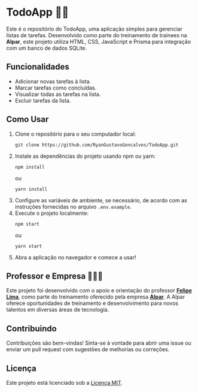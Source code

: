 # TodoApp 📝✅

Este é o repositório do TodoApp, uma aplicação simples para gerenciar listas de tarefas. Desenvolvido como parte do treinamento de trainees na **Alpar**, este projeto utiliza HTML, CSS, JavaScript e Prisma para integração com um banco de dados SQLite.

## Funcionalidades

- Adicionar novas tarefas à lista.
- Marcar tarefas como concluídas.
- Visualizar todas as tarefas na lista.
- Excluir tarefas da lista.

## Como Usar

1. Clone o repositório para o seu computador local:
   ```
   git clone https://github.com/RyanGustavoGoncalves/TodoApp.git
   ```
2. Instale as dependências do projeto usando npm ou yarn:
   ```
   npm install
   ```
   ou
   ```
   yarn install
   ```
3. Configure as variáveis de ambiente, se necessário, de acordo com as instruções fornecidas no arquivo `.env.example`.
4. Execute o projeto localmente:
   ```
   npm start
   ```
   ou
   ```
   yarn start
   ```
5. Abra a aplicação no navegador e comece a usar!

## Professor e Empresa 👨‍🏫🏢

Este projeto foi desenvolvido com o apoio e orientação do professor <a href="https://github.com/felipe-ds-lima">**Felipe Lima**<a>, como parte do treinamento oferecido pela empresa <a href="https://alpar.com.br">**Alpar**<a>. A Alpar oferece oportunidades de treinamento e desenvolvimento para novos talentos em diversas áreas de tecnologia.

## Contribuindo

Contribuições são bem-vindas! Sinta-se à vontade para abrir uma issue ou enviar um pull request com sugestões de melhorias ou correções.

## Licença

Este projeto está licenciado sob a [Licença MIT](LICENSE).
